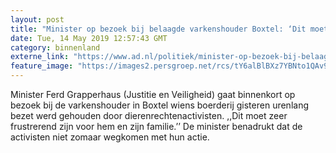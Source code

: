 ```yaml
---
layout: post
title: "Minister op bezoek bij belaagde varkenshouder Boxtel: ‘Dit moet zeer frustrerend zijn’"
date: Tue, 14 May 2019 12:57:43 GMT
category: binnenland
externe_link: "https://www.ad.nl/politiek/minister-op-bezoek-bij-belaagde-varkenshouder-boxtel-dit-moet-zeer-frustrerend-zijn~ac005f65/"
feature_image: "https://images2.persgroep.net/rcs/tY6alBlBXz7YBNto1QAv9GBYClg/diocontent/146331980/_fitwidth/400/?appId=21791a8992982cd8da851550a453bd7f&quality=0.7"
---
```


Minister Ferd Grapperhaus (Justitie en Veiligheid) gaat binnenkort op bezoek bij de varkenshouder in Boxtel wiens boerderij gisteren urenlang bezet werd gehouden door dierenrechtenactivisten. ,,Dit moet zeer frustrerend zijn voor hem en zijn familie.’’ De minister benadrukt dat de activisten niet zomaar wegkomen met hun actie.
